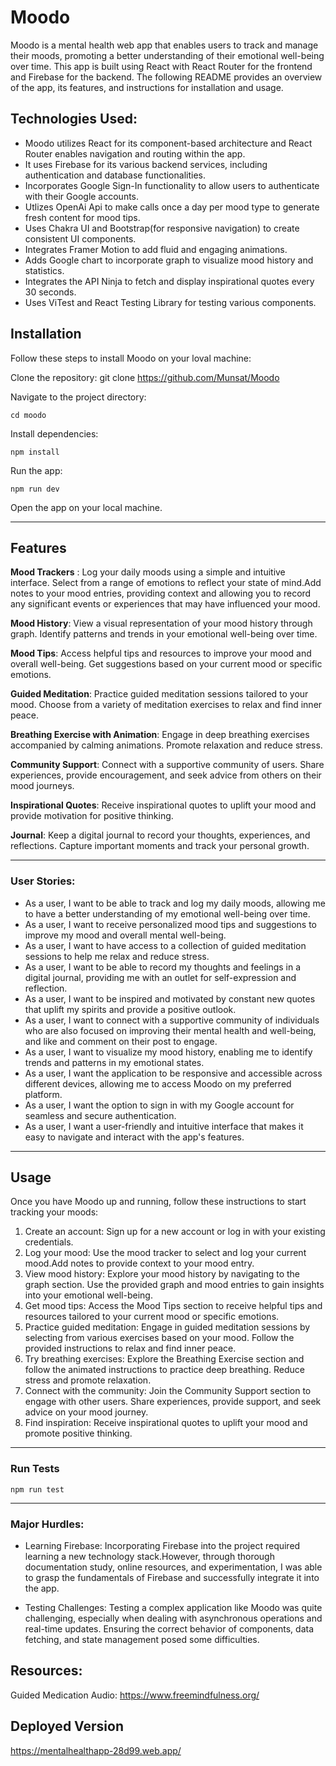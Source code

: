 # Moodo
Moodo is a mental health web app that enables users to track and manage their moods, promoting a better understanding of their emotional well-being over time. This app is built using React with React Router for the frontend and Firebase for the backend. The following README provides an overview of the app, its features, and instructions for installation and usage.

## Technologies Used:

- Moodo utilizes React for its component-based architecture and React Router enables navigation and routing within the app.
- It uses Firebase for its various backend services, including authentication and database functionalities.
- Incorporates Google Sign-In functionality to allow users to authenticate with their Google accounts. 
- Utlizes OpenAi Api to make calls once a day per mood type to generate fresh content for mood tips.
- Uses Chakra UI and Bootstrap(for responsive navigation) to create consistent UI components.
- Integrates Framer Motion to add fluid and engaging animations.
- Adds Google chart to incorporate graph to visualize mood history and statistics.
- Integrates the API Ninja to fetch and display inspirational quotes every 30 seconds.
- Uses ViTest and React Testing Library for testing various components.



## Installation
Follow these steps to install Moodo on your loval machine:

Clone the repository: git clone https://github.com/Munsat/Moodo


Navigate to the project directory: 
``` 
cd moodo
```
Install dependencies: 
```
npm install
```
Run the app: 
```
npm run dev
```
Open the app on your local machine.

---


## Features
**Mood Trackers** : Log your daily moods using a simple and intuitive interface. Select from a range of emotions to reflect your state of mind.Add notes to your mood entries, providing context and allowing you to record any significant events or experiences that may have influenced your mood.

**Mood History**: View a visual representation of your mood history through graph. Identify patterns and trends in your emotional well-being over time. 

**Mood Tips**: Access helpful tips and resources to improve your mood and overall well-being. Get suggestions based on your current mood or specific emotions.

**Guided Meditation**: Practice guided meditation sessions tailored to your mood. Choose from a variety of meditation exercises to relax and find inner peace.

**Breathing Exercise with Animation**: Engage in deep breathing exercises accompanied by calming animations. Promote relaxation and reduce stress.

**Community Support**: Connect with a supportive community of users. Share experiences, provide encouragement, and seek advice from others on their mood journeys.

**Inspirational Quotes**: Receive inspirational quotes to uplift your mood and provide motivation for positive thinking.

**Journal**: Keep a digital journal to record your thoughts, experiences, and reflections. Capture important moments and track your personal growth.


---

### User Stories:
- As a user, I want to be able to track and log my daily moods, allowing me to have a better understanding of my emotional well-being over time.
- As a user, I want to receive personalized mood tips and suggestions to improve my mood and overall mental well-being.
- As a user, I want to have access to a collection of guided meditation sessions to help me relax and reduce stress.
- As a user, I want to be able to record my thoughts and feelings in a digital journal, providing me with an outlet for self-expression and reflection.
- As a user, I want to be inspired and motivated by constant new quotes that uplift my spirits and provide a positive outlook.
- As a user, I want to connect with a supportive community of individuals who are also focused on improving their mental health and well-being, and like and comment on their post to engage.
- As a user, I want to  visualize my mood history, enabling me to identify trends and patterns in my emotional states.
- As a user, I want the application to be responsive and accessible across different devices, allowing me to access Moodo on my preferred platform.
- As a user, I want the option to sign in with my Google account for seamless and secure authentication.
- As a user, I want a user-friendly and intuitive interface that makes it easy to navigate and interact with the app's features.

--- 

## Usage
Once you have Moodo up and running, follow these instructions to start tracking your moods:

1. Create an account: Sign up for a new account or log in with your existing credentials.
1. Log your mood: Use the mood tracker to select and log your current mood.Add notes to provide context to your mood entry.
1. View mood history: Explore your mood history by navigating to the graph section. Use the provided graph and mood entries to gain insights into your emotional well-being.
1. Get mood tips: Access the Mood Tips section to receive helpful tips and resources tailored to your current mood or specific emotions.
1. Practice guided meditation: Engage in guided meditation sessions by selecting from various exercises based on your mood. Follow the provided instructions to relax and find inner peace.
1. Try breathing exercises: Explore the Breathing Exercise section and follow the animated instructions to practice deep breathing. Reduce stress and promote relaxation.
1. Connect with the community: Join the Community Support section to engage with other users. Share experiences, provide support, and seek advice on your mood journey.
1. Find inspiration: Receive inspirational quotes to uplift your mood and promote positive thinking.

---

### Run Tests
```
npm run test

```
---

### Major Hurdles:
- Learning Firebase: Incorporating Firebase into the project required learning a new technology stack.However, through thorough documentation study, online resources, and experimentation, I was able to grasp the fundamentals of Firebase and successfully integrate it into the app.

- Testing Challenges: Testing a complex application like Moodo was quite challenging, especially when dealing with asynchronous operations and real-time updates. Ensuring the correct behavior of components, data fetching, and state management posed some difficulties. 


## Resources:
Guided Medication Audio:
https://www.freemindfulness.org/


## Deployed Version
https://mentalhealthapp-28d99.web.app/